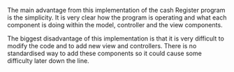 The main advantage from this implementation of the cash Register program is the simplicity. It is very clear how the program is operating and what each component is doing within the model, controller and the view components.

The biggest disadvantage of this implementation is that it is very difficult to modify the code and to add new view and controllers. There is no standardised way to add these components so it could cause some difficulty later down the line.
